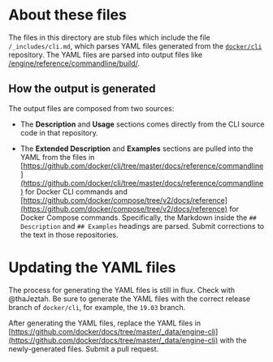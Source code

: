 # About these files

The files in this directory are stub files which include the file
`/_includes/cli.md`, which parses YAML files generated from the
[`docker/cli`](https://github.com/docker/cli) repository. The YAML files
are parsed into output files like
[/engine/reference/commandline/build/](/engine/reference/commandline/build/).

## How the output is generated

The output files are composed from two sources:

- The **Description** and **Usage** sections comes directly from
  the CLI source code in that repository.

- The **Extended Description** and **Examples** sections are pulled into the
  YAML from the files in [https://github.com/docker/cli/tree/master/docs/reference/commandline](https://github.com/docker/cli/tree/master/docs/reference/commandline) for Docker CLI commands and [https://github.com/docker/compose/tree/v2/docs/reference](https://github.com/docker/compose/tree/v2/docs/reference) for Docker Compose commands.
  Specifically, the Markdown inside the `## Description` and `## Examples`
  headings are parsed. Submit corrections to the text in those repositories.

# Updating the YAML files

The process for generating the YAML files is still in flux. Check with
@thaJeztah. Be sure to generate the YAML files with the correct
release branch of `docker/cli`, for example, the `19.03` branch.

After generating the YAML files, replace the YAML files in
[https://github.com/docker/docs/tree/master/_data/engine-cli](https://github.com/docker/docs/tree/master/_data/engine-cli)
with the newly-generated files. Submit a pull request.
